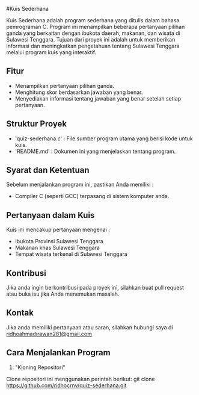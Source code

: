 #Kuis Sederhana

Kuis Sederhana adalah program sederhana yang ditulis dalam bahasa pemrograman C.
Program ini menampilkan beberapa pertanyaan pilihan ganda yang berkaitan dengan ibukota daerah, makanan, dan wisata di Sulawesi Tenggara.
Tujuan dari proyek ini adalah untuk memberikan informasi dan meningkatkan pengetahuan tentang Sulawesi Tenggara melalui program kuis yang interaktif.

## Fitur

- Menampilkan pertanyaan pilihan ganda.
- Menghitung skor berdasarkan jawaban yang benar.
- Menyediakan informasi tentang jawaban yang benar setelah setiap pertanyaan.

## Struktur Proyek

- 'quiz-sederhana.c' : File sumber program utama yang berisi kode untuk kuis.
- 'README.md' : Dokumen ini yang menjelaskan tentang program.

## Syarat dan Ketentuan

Sebelum menjalankan program ini, pastikan Anda memiliki :

- Compiler C (seperti GCC) terpasang di sistem komputer anda.

## Pertanyaan dalam Kuis

Kuis ini mencakup pertanyaan mengenai :

- Ibukota Provinsi Sulawesi Tenggara
- Makanan khas Sulawesi Tenggara
- Tempat wisata terkenal di Sulawesi Tenggara

## Kontribusi

Jika anda ingin berkontribusi pada proyek ini, silahkan buat pull request atau buka isu jika Anda menemukan masalah.

## Kontak

Jika anda memiliki pertanyaan atau saran, silahkan hubungi saya di ridhoahmadirawan281@gmail.com

## Cara Menjalankan Program

1. "Kloning Repositori"

Clone repositori ini menggunakan perintah berikut:
git clone https://github.com/ridhocrnv/quiz-sederhana.git
